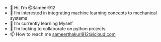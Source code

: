 - 👋 Hi, I’m @Sameer912
- 👀 I’m interested in integrating machine learning concepts to mechanical systems 
- 🌱 I’m currently learning Myself
- 💞️ I’m looking to collaborate on python projects
- 📫 How to reach me sameerthakuri912@icloud.com

<!---
Sameer912/Sameer912 is a ✨ special ✨ repository because its `README.md` (this file) appears on your GitHub profile.
You can click the Preview link to take a look at your changes.
--->

